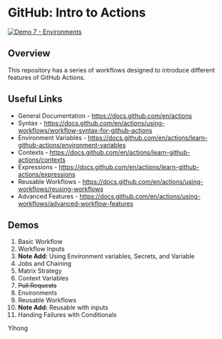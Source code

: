 # GitHub: Intro to Actions

[![Demo 7 - Environments](https://github.com/djredman99/github-intro-to-actions-demos/actions/workflows/main.yml/badge.svg)](https://github.com/djredman99/github-intro-to-actions-demos/actions/workflows/main.yml)

## Overview
This repository has a series of workflows designed to introduce different features of GitHub Actions.

## Useful Links
- General Documentation - https://docs.github.com/en/actions
- Syntax - https://docs.github.com/en/actions/using-workflows/workflow-syntax-for-github-actions
- Environment Variables - https://docs.github.com/en/actions/learn-github-actions/environment-variables
- Contexts - https://docs.github.com/en/actions/learn-github-actions/contexts
- Expressions - https://docs.github.com/en/actions/learn-github-actions/expressions
- Reusable Workflows - https://docs.github.com/en/actions/using-workflows/reusing-workflows
- Advanced Features - https://docs.github.com/en/actions/using-workflows/advanced-workflow-features

## Demos
1. Basic Workflow
1. Workflow Inputs
1. **Note Add:** Using Environment variables, Secrets, and Variable
1. Jobs and Chaining
1. Matrix Strategy
1. Context Variables
1. ~~Pull Requests~~
1. Environments
2. Reusable Workflows
3. **Note Add:** Reusable with inputs
4. Handing Failures with Conditionals



Yihong
